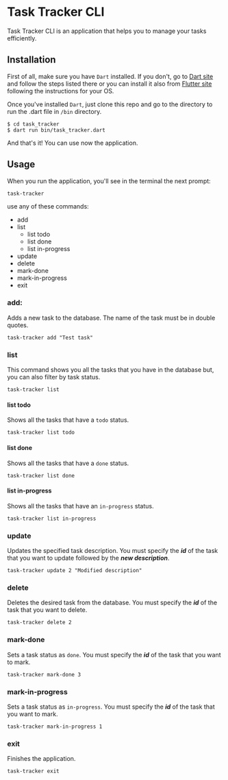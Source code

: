 # Task Tracker CLI

Task Tracker CLI is an application that helps you to manage your tasks efficiently.

## Installation

First of all, make sure you have `Dart` installed. If you don't, go to [Dart site](https://dart.dev/get-dart) and follow the steps listed there or you can install it also from [Flutter site](https://docs.flutter.dev/get-started/install) following the instructions for your OS.

Once you've installed `Dart`, just clone this repo and go to the directory to run the .dart file in `/bin` directory.

```
$ cd task_tracker
$ dart run bin/task_tracker.dart
```

And that's it! You can use now the application.

## Usage

When you run the application, you'll see in the terminal the next prompt: 

```
task-tracker 
```

use any of these commands:

- add
- list
  - list todo
  - list done
  - list in-progress
- update
- delete
- mark-done
- mark-in-progress
- exit

### add:

Adds a new task to the database. The name of the task must be in double quotes.

```
task-tracker add "Test task"
```

### list

This command shows you all the tasks that you have in the database but, you can also filter by task status.

```
task-tracker list
```

#### list todo

Shows all the tasks that have a `todo` status.

```
task-tracker list todo
```

#### list done

Shows all the tasks that have a `done` status.

```
task-tracker list done
```

#### list in-progress

Shows all the tasks that have an `in-progress` status.

```
task-tracker list in-progress
```

### update

Updates the specified task description. You must specify the ***id*** of the task that you want to update followed by the ***new description***.

```
task-tracker update 2 "Modified description"
```

### delete

Deletes the desired task from the database. You must specify the ***id*** of the task that you want to delete.

```
task-tracker delete 2
```

### mark-done

Sets a task status as `done`. You must specify the ***id*** of the task that you want to mark.

```
task-tracker mark-done 3
```

### mark-in-progress

Sets a task status as `in-progress`. You must specify the ***id*** of the task that you want to mark.

```
task-tracker mark-in-progress 1
```

### exit

Finishes the application.

```
task-tracker exit
```
